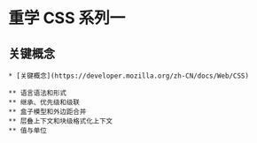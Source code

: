 # 重学 CSS 系列一

## 关键概念

```mindMap
* [关键概念](https://developer.mozilla.org/zh-CN/docs/Web/CSS)

** 语言语法和形式
** 继承、优先级和级联
** 盒子模型和外边距合并
** 层叠上下文和块级格式化上下文
** 值与单位

```
